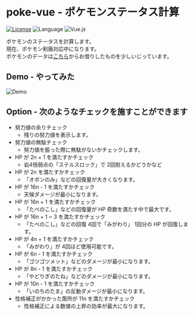 # poke-vue - ポケモンステータス計算

[![License](https://img.shields.io/badge/License-Apache%202.0-orange.svg)](https://opensource.org/licenses/Apache-2.0)
![Language](https://img.shields.io/badge/Language-TypeScript-blue)
![Vue.js](https://img.shields.io/badge/-Vue.js-4FC08D.svg?logo=vue.js&style=plastic)

ポケモンのステータスを計算します。  
現在、ポケモン剣盾対応中になります。  
ポケモンのデータは[こちら](https://github.com/kotofurumiya/pokemon_data)からお借りしたものを少しいじっています。

## Demo - やってみた

![Demo](https://github.com/mnrn/poke-vue/blob/master/media/poke-demo.gif)

## Option - 次のようなチェックを施すことができます

- 努力値の余りチェック
  - 残りの努力値を表示します。
- 努力値の無駄チェック
  - 努力値を振った際に無駄がないかチェックします。
- HP が 2n + 1 を満たすかチェック
  - 岩4倍弱点の「ステルスロック」で 2回耐えるかどうかなど
- HP が 2n を満たすかチェック
  - 「オボンのみ」などの回復量が大きくなります。
- HP が 16n - 1 を満たすかチェック
  - 天候ダメージが最小になります。
- HP が 16n + 1 を満たすかチェック
  - 「たべのこし」などの回復量が HP 奇数を満たす中で最大です。
- HP が 16n + 1 ~ 3 を満たすかチェック
  - 「たべのこし」などの回復 4回で「みがわり」 1回分の HP が回復します。
- HP が 4n + 1 を満たすかチェック
  - 「みがわり」が 4回ほど使用可能です。
- HP が 6n - 1 を満たすかチェック
  - 「ゴツゴツメット」などのダメージが最小になります。
- HP が 8n - 1 を満たすかチェック
  - 「やどりぎのたね」などのダメージが最小になります。
- HP が 10n - 1 を満たすかチェック
  - 「いのちのたま」の反動ダメージが最小になります。
- 性格補正がかかった箇所が 11n を満たすかチェック
  - 性格補正による数値の上昇の効率が最大になります。
